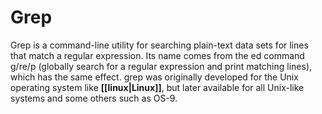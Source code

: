 # Grep
Grep is a command-line utility for searching plain-text data sets for lines that match a regular expression. Its name comes from the ed command g/re/p (globally search for a regular expression and print matching lines), which has the same effect. grep was originally developed for the Unix operating system like **[[linux|Linux]]**, but later available for all Unix-like systems and some others such as OS-9.
